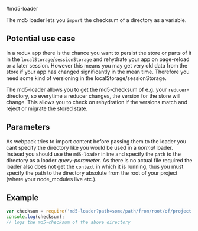 #md5-loader

The md5 loader lets you `import` the checksum of a directory as a variable.

## Potential use case

In a redux app there is the chance you want to persist the store or parts of it in the `localStorage`/`sessionStorage` and rehydrate your app on page-reload or a later session.
However this means you may get very old data from the store if your app has changed significantly in the mean time. Therefore you need some kind of versioning in the localStorage/sessionStorage.

The md5-loader allows you to get the md5-checksum of e.g. your `reducer`-directory, so everytime a reducer changes, the version for the store will change. This allows you to check on rehydration if the versions match and reject or migrate the stored state.

## Parameters

As webpack tries to import content before passing them to the loader you cant specify the directory like you would be used in a *normal* loader.
Instead you should use the `md5-loader` inline and specify the `path` to the directory as a loader *query-parameter*.
As there is no actual file required the loader also does not get the `context` in which it is running, thus you must specify the path to the directory absolute from the root of your project (where your node_modules live etc.).

## Example

```js
var checksum = require('md5-loader?path=some/path/from/root/of/project!');
console.log(checksum);
// logs the md5-checksum of the above directory
```
